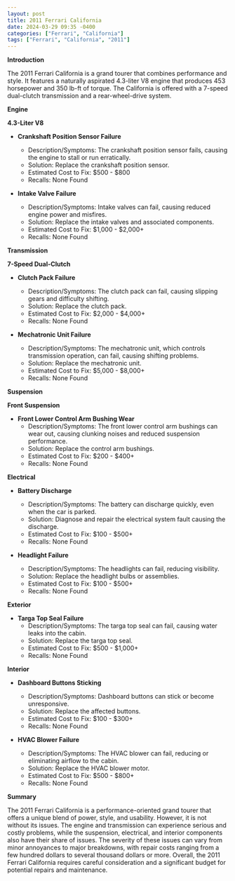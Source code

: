 ```yaml
---
layout: post
title: 2011 Ferrari California
date: 2024-03-29 09:35 -0400
categories: ["Ferrari", "California"]
tags: ["Ferrari", "California", "2011"]
---
```

**Introduction**

The 2011 Ferrari California is a grand tourer that combines performance and style. It features a naturally aspirated 4.3-liter V8 engine that produces 453 horsepower and 350 lb-ft of torque. The California is offered with a 7-speed dual-clutch transmission and a rear-wheel-drive system.

**Engine**

**4.3-Liter V8**

* **Crankshaft Position Sensor Failure**
    * Description/Symptoms: The crankshaft position sensor fails, causing the engine to stall or run erratically.
    * Solution: Replace the crankshaft position sensor.
    * Estimated Cost to Fix: $500 - $800
    * Recalls: None Found

* **Intake Valve Failure**
    * Description/Symptoms: Intake valves can fail, causing reduced engine power and misfires.
    * Solution: Replace the intake valves and associated components.
    * Estimated Cost to Fix: $1,000 - $2,000+
    * Recalls: None Found

**Transmission**

**7-Speed Dual-Clutch**

* **Clutch Pack Failure**
    * Description/Symptoms: The clutch pack can fail, causing slipping gears and difficulty shifting.
    * Solution: Replace the clutch pack.
    * Estimated Cost to Fix: $2,000 - $4,000+
    * Recalls: None Found

* **Mechatronic Unit Failure**
    * Description/Symptoms: The mechatronic unit, which controls transmission operation, can fail, causing shifting problems.
    * Solution: Replace the mechatronic unit.
    * Estimated Cost to Fix: $5,000 - $8,000+
    * Recalls: None Found

**Suspension**

**Front Suspension**

* **Front Lower Control Arm Bushing Wear**
    * Description/Symptoms: The front lower control arm bushings can wear out, causing clunking noises and reduced suspension performance.
    * Solution: Replace the control arm bushings.
    * Estimated Cost to Fix: $200 - $400+
    * Recalls: None Found

**Electrical**

* **Battery Discharge**
    * Description/Symptoms: The battery can discharge quickly, even when the car is parked.
    * Solution: Diagnose and repair the electrical system fault causing the discharge.
    * Estimated Cost to Fix: $100 - $500+
    * Recalls: None Found

* **Headlight Failure**
    * Description/Symptoms: The headlights can fail, reducing visibility.
    * Solution: Replace the headlight bulbs or assemblies.
    * Estimated Cost to Fix: $100 - $500+
    * Recalls: None Found

**Exterior**

* **Targa Top Seal Failure**
    * Description/Symptoms: The targa top seal can fail, causing water leaks into the cabin.
    * Solution: Replace the targa top seal.
    * Estimated Cost to Fix: $500 - $1,000+
    * Recalls: None Found

**Interior**

* **Dashboard Buttons Sticking**
    * Description/Symptoms: Dashboard buttons can stick or become unresponsive.
    * Solution: Replace the affected buttons.
    * Estimated Cost to Fix: $100 - $300+
    * Recalls: None Found

* **HVAC Blower Failure**
    * Description/Symptoms: The HVAC blower can fail, reducing or eliminating airflow to the cabin.
    * Solution: Replace the HVAC blower motor.
    * Estimated Cost to Fix: $500 - $800+
    * Recalls: None Found

**Summary**

The 2011 Ferrari California is a performance-oriented grand tourer that offers a unique blend of power, style, and usability. However, it is not without its issues. The engine and transmission can experience serious and costly problems, while the suspension, electrical, and interior components also have their share of issues. The severity of these issues can vary from minor annoyances to major breakdowns, with repair costs ranging from a few hundred dollars to several thousand dollars or more. Overall, the 2011 Ferrari California requires careful consideration and a significant budget for potential repairs and maintenance.
